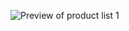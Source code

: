 
![Preview of product list 1](https://raw.githubusercontent.com/milon87/Ready-XML-UI-Android/master/Ready-XML-UI-Android/ListItem/product_list_1.png)

